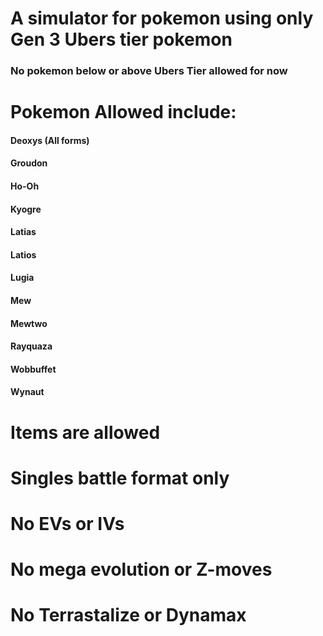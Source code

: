 # A simulator for pokemon using only Gen 3 Ubers tier pokemon
### No pokemon below or above Ubers Tier allowed for now

# Pokemon Allowed include:
   #### Deoxys (All forms)
   #### Groudon
   #### Ho-Oh
   #### Kyogre
   #### Latias
   #### Latios
   #### Lugia
   #### Mew
   #### Mewtwo
   #### Rayquaza
   #### Wobbuffet
   #### Wynaut

# Items are allowed

# Singles battle format only

# No EVs or IVs

# No mega evolution or Z-moves

# No Terrastalize or Dynamax

